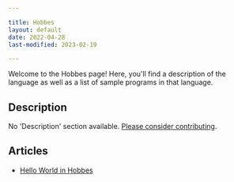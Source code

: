 ```yaml
---

title: Hobbes
layout: default
date: 2022-04-28
last-modified: 2023-02-19

---
```


Welcome to the Hobbes page! Here, you'll find a description of the language as well as a list of sample programs in that language.

## Description

No 'Description' section available. [Please consider contributing](https://github.com/TheRenegadeCoder/sample-programs-website).

## Articles

- [Hello World in Hobbes](https://sampleprograms.io/projects/hello-world/hobbes)
